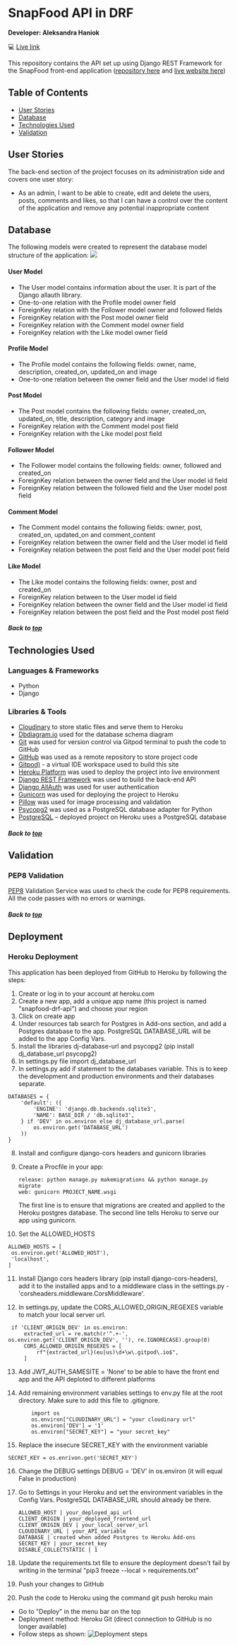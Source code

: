 # SnapFood API in DRF

**Developer: Aleksandra Haniok**

💻 [Live link](http://snapfood-drf-api.herokuapp.com/)

This repository contains the API set up using Django REST Framework for the SnapFood front-end application ([repository here](https://github.com/aleksandracodes/CI_PP5_Snapfood) and [live website here](https://ci-pp5-snapfood.herokuapp.com/))

## Table of Contents
  - [User Stories](#user-stories)
  - [Database](#database)
  - [Technologies Used](#technologies-used)
  - [Validation](#validation)

## User Stories

The back-end section of the project focuses on its administration side and covers one user story:
- As an admin, I want to be able to create, edit and delete the users, posts, comments and likes, so that I can have a control over the content of the application and remove any potential inappropriate content


## Database

The following models were created to represent the database model structure of the application:
<img src="docs/readme/snapfood-database-diagram.png">

#### User Model

- The User model contains information about the user. It is part of the Django allauth library.
- One-to-one relation with the Profile model owner field
- ForeignKey relation with the Follower model owner and followed fields
- ForeignKey relation with the Post model owner field
- ForeignKey relation with the Comment model owner field
- ForeignKey relation with the Like model owner field

#### Profile Model

- The Profile model contains the following fields: owner, name, description, created_on, updated_on and image
- One-to-one relation between the owner field and the User model id field

#### Post Model

- The Post model contains the following fields: owner, created_on, updated_on, title, description, category and image
- ForeignKey relation with the Comment model post field
- ForeignKey relation with the Like model post field

#### Follower Model

- The Follower model contains the following fields: owner, followed and created_on
- ForeignKey relation between the owner field and the User model id field
- ForeignKey relation between the followed field and the User model post field

#### Comment Model

- The Comment model contains the following fields: owner, post, created_on, updated_on and comment_content
- ForeignKey relation between the owner field and the User model id field
- ForeignKey relation between the post field and the User model post field

#### Like Model

- The Like model contains the following fields: owner, post and created_on
- ForeignKey relation between to the User model id field
- ForeignKey relation between the owner field and the User model id field
- ForeignKey relation between the post field and the Post model post field

##### Back to [top](#table-of-contents)


## Technologies Used

### Languages & Frameworks

- Python
- Django

### Libraries & Tools

- [Cloudinary](https://cloudinary.com/) to store static files and serve them to Heroku
- [Dbdiagram.io](https://dbdiagram.io/home) used for the database schema diagram
- [Git](https://git-scm.com/) was used for version control via Gitpod terminal to push the code to GitHub
- [GitHub](https://github.com/) was used as a remote repository to store project code
- [Gitpod)](https://gitpod.io/workspaces) - a virtual IDE workspace used to build this site
- [Heroku Platform](https://id.heroku.com/login) was used to deploy the project into live environment
- [Django REST Framework](https://www.django-rest-framework.org/) was used to build the back-end API
- [Django AllAuth](https://django-allauth.readthedocs.io/en/latest/index.html) was used for user authentication
- [Gunicorn](https://gunicorn.org/) was used for deploying the project to Heroku
- [Pillow](https://pillow.readthedocs.io/en/stable/) was used for image processing and validation
- [Psycopg2](https://www.psycopg.org/docs/) was used as a PostgreSQL database adapter for Python
- [PostgreSQL](https://www.postgresql.org/) – deployed project on Heroku uses a PostgreSQL database

##### Back to [top](#table-of-contents)


## Validation

### PEP8 Validation
[PEP8](http://pep8online.com/) Validation Service was used to check the code for PEP8 requirements. All the code passes with no errors or warnings.


##### Back to [top](#table-of-contents)


## Deployment

### Heroku Deployment
This application has been deployed from GitHub to Heroku by following the steps:

1. Create or log in to your account at heroku.com
2. Create a new app, add a unique app name (this project is named "snapfood-drf-api") and choose your region
3. Click on create app
4. Under resources tab search for Postgres in Add-ons section, and add a Postgres database to the app. PostgreSQL DATABASE_URL will be added to the app Config Vars.
5. Install the libraries dj-database-url and psycopg2 (pip install dj_database_url psycopg2)
6. In settings.py file import dj_database_url
7. In settings.py add if statement to the databases variable. This is to keep the development and production environments and their databases separate.
  ```
  DATABASES = {
      'default': ({
          'ENGINE': 'django.db.backends.sqlite3',
          'NAME': BASE_DIR / 'db.sqlite3',
      } if 'DEV' in os.environ else dj_database_url.parse(
          os.environ.get('DATABASE_URL')
      ))
  }
  ```
8. Install and configure django-cors headers and gunicorn libraries

9. Create a Procfile in your app: 
   ```
   release: python manage.py makemigrations && python manage.py migrate
   web: gunicorn PROJECT_NAME.wsgi
   ```
   The first line is to ensure that migrations are created and applied to the Heroku postgres database.
   The second line tells Heroku to serve our app using gunicorn.

10. Set the ALLOWED_HOSTS 
   ```
   ALLOWED_HOSTS = [
    os.environ.get('ALLOWED_HOST'),
    'localhost',
   ]
   ```

11. Install Django cors headers library (pip install django-cors-headers), add it to the installed apps and to a middleware class in the settings.py - 'corsheaders.middleware.CorsMiddleware'.

12. In settings.py, update the CORS_ALLOWED_ORIGIN_REGEXES variable to match your local server url.
   ```
    if 'CLIENT_ORIGIN_DEV' in os.environ:
        extracted_url = re.match(r'^.+-', os.environ.get('CLIENT_ORIGIN_DEV', ''), re.IGNORECASE).group(0)
        CORS_ALLOWED_ORIGIN_REGEXES = [
            rf"{extracted_url}(eu|us)\d+\w\.gitpod\.io$",
        ]
   ```

13. Add JWT_AUTH_SAMESITE = 'None' to be able to have the front end app and the API deploted to different platforms

14. Add remaining environment variables settings to env.py file at the root directory. Make sure to add this file to .gitignore.
    ```
        import os
        os.environ["CLOUDINARY_URL"] = "your cloudinary url"
        os.environ['DEV'] = '1'
        os.environ["SECRET_KEY"] = "your secret_key"
    ```

15. Replace the insecure SECRET_KEY with the environment variable
  ```
  SECRET_KEY = os.enrivon.get('SECRET_KEY')
  ```

16. Change the DEBUG settings DEBUG = 'DEV' in os.environ (it will equal False in production)

17. Go to Settings in your Heroku and set the environment variables in the Config Vars. PostgreSQL DATABASE_URL should already be there.

    ```
    ALLOWED_HOST | your_deployed_api_url  
    CLIENT_ORIGIN | your_deployed_frontend_url
    CLIENT_ORIGIN_DEV | your_local_server_url
    CLOUDINARY_URL | your_API_variable
    DATABASE | created when added Postgres to Heroku Add-ons
    SECRET_KEY | your_secret_key
    DISABLE_COLLECTSTATIC | 1
    ```

18. Update the requirements.txt file to ensure the deployment doesn't fail by writing in the terminal "pip3 freeze --local > requirements.txt"

19. Push your changes to GitHub

20. Push the code to Heroku using the command git push heroku main

- Go to "Deploy" in the menu bar on the top
- Deployment method: Heroku Git (direct connection to GitHub is no longer available)
- Follow steps as shown:
  ![Deployment steps](docs/readme/heroku-deployment.png)

